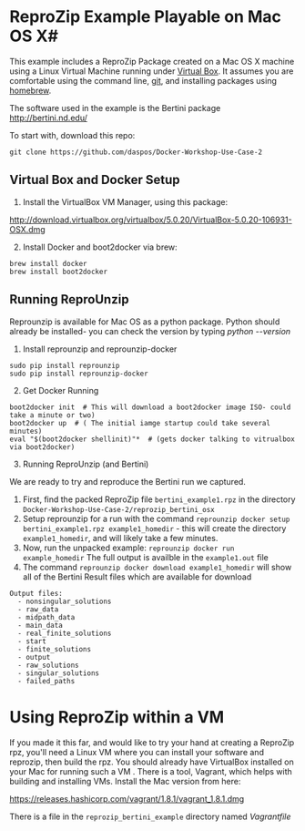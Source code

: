 # ReproZip Example Playable on Mac OS X#

This example includes a ReproZip Package created on a Mac OS X machine using a Linux Virtual Machine running under
[Virtual Box](https://www.virtualbox.org/wiki/VirtualBox). It assumes you are comfortable using the command line,
[git](https://git-scm.com/), and installing packages using [homebrew](http://brew.sh/).

The software used in the example is the Bertini package http://bertini.nd.edu/

To start with, download this repo:

```
git clone https://github.com/daspos/Docker-Workshop-Use-Case-2
```

## Virtual Box and Docker Setup

1. Install the VirtualBox VM Manager, using this package:

 http://download.virtualbox.org/virtualbox/5.0.20/VirtualBox-5.0.20-106931-OSX.dmg

2. Install Docker and boot2docker via brew:

 ```
 brew install docker
 brew install boot2docker
 ```

## Running ReproUnzip

Reprounzip is available for Mac OS as a python package. Python should already be installed- you can
check the version by typing *python --version*

1. Install reprounzip and reprounzip-docker

 ```
 sudo pip install reprounzip
 sudo pip install reprounzip-docker
 ```

2. Get Docker Running

 ```
 boot2docker init  # This will download a boot2docker image ISO- could take a minute or two)
 boot2docker up  # ( The initial iamge startup could take several minutes)
 eval "$(boot2docker shellinit)"*  # (gets docker talking to vitrualbox via boot2docker)
 ```

3. Running ReproUnzip (and Bertini)

 We are ready to try and reproduce the Bertini run we captured.

 1. First, find the packed ReproZip file `bertini_example1.rpz` in the directory `Docker-Workshop-Use-Case-2/reprozip_bertini_osx`
 2. Setup reprounzip for a run with the command `reprounzip docker setup bertini_example1.rpz example1_homedir` - this will create the directory `example1_homedir`, and will likely take a few minutes.
 3. Now, run the unpacked example: `reprounzip docker run example_homedir`   The full output is availble in the `example1.out` file
 4. The command `reprounzip docker download example1_homedir` will show all of the Bertini Result files which are available for download
```
Output files:
  - nonsingular_solutions
  - raw_data
  - midpath_data
  - main_data
  - real_finite_solutions
  - start
  - finite_solutions
  - output
  - raw_solutions
  - singular_solutions
  - failed_paths
```

# Using ReproZip within a VM

If you made it this far, and would like to try your hand at creating a ReproZip rpz, you'll need a Linux VM where
you can install your software and reprozip, then build the rpz. You should already have VirtualBox installed on your
Mac for running such a VM . There is a tool, Vagrant, which helps with  building and installing VMs. Install the Mac
version from here: 

 https://releases.hashicorp.com/vagrant/1.8.1/vagrant_1.8.1.dmg

There is a file in the `reprozip_bertini_example` directory named *Vagrantfile*
